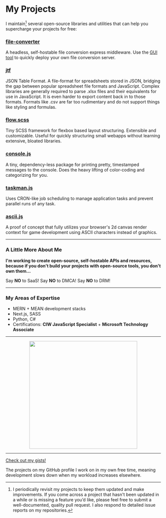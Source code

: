 # My Projects

I maintain[^1] several open-source libraries and utilities that can help you supercharge your projects for free:

### [file-converter](https://github.com/NotTimTam/file-converter)
A headless, self-hostable file conversion express middleware. Use the [GUI tool](https://github.com/NotTimTam/file-converter-gui) to quickly deploy your own file conversion server.

### [jtf](https://github.com/NotTimTam/jtf)
JSON Table Format. A file-format for spreadsheets stored in JSON, bridging the gap between popular spreadsheet file formats and JavaScript. Complex libraries are generally required to parse .xlsx files and their equivalents for use in JavaScript. It is even harder to export content back in to those formats. Formats like .csv are far too rudimentary and do not support things like styling and formulas.

### [flow.scss](https://github.com/NotTimTam/flow.scss)
Tiny SCSS framework for flexbox based layout structuring. Extensible and customizable. Useful for quickly structuring small webapps without learning extensive, bloated libraries.

### [console.js](https://github.com/NotTimTam/console.js)
A tiny, dependency-less package for printing pretty, timestamped messages to the console. Does the heavy lifting of color-coding and categorizing for you.

### [taskman.js](https://github.com/NotTimTam/taskman.js)
Uses CRON-like job scheduling to manage application tasks and prevent parallel runs of any task.

### [ascii.js](https://github.com/NotTimTam/ascii.js)
A proof of concept that fully utilizes your browser's 2d canvas render context for game development using ASCII characters instead of graphics.

---

### A Little More About Me
**I'm working to create open-source, self-hostable APIs and resources, because if you don't build your projects with open-source tools, you don't own them...**

Say **NO** to SaaS! Say **NO** to DMCA! Say **NO** to DRM!

---

### My Areas of Expertise

- MERN + MEAN development stacks
- Next.js, SASS
- Python, C#
- Certifications: <b>CIW JavaScript Specialist</b> + <b>Microsoft Technology Associate</b>

---

<p align='center'>
  <a href="#"><img src="https://github-readme-stats.vercel.app/api?username=NotTimTam&show_icons=true&count_private=true&theme=dark" width="350"></a>
</p>

---

[Check out my gists!](https://gist.github.com/NotTimTam)

The projects on my GitHub profile I work on in my own free time, meaning development slows down when my workload increases elsewhere.

[^1]: I periodically revisit my projects to keep them updated and make improvements. If you come across a project that hasn't been updated in a while or is missing a feature you’d like, please feel free to submit a well-documented, quality pull request. I also respond to detailed issue reports on my repositories.
